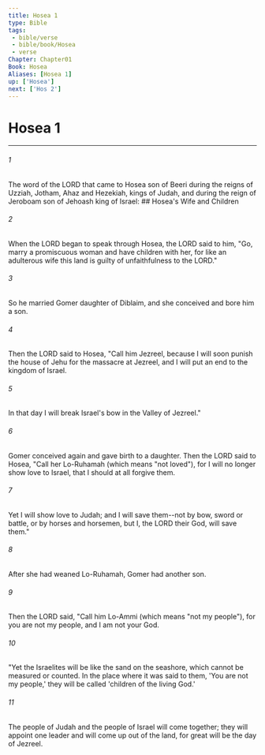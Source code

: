 ```yaml
---
title: Hosea 1
type: Bible
tags:
 - bible/verse
 - bible/book/Hosea
 - verse
Chapter: Chapter01
Book: Hosea
Aliases: [Hosea 1]
up: ['Hosea']
next: ['Hos 2']
---
```

# Hosea 1

***


###### 1 
The word of the LORD that came to Hosea son of Beeri during the reigns of Uzziah, Jotham, Ahaz and Hezekiah, kings of Judah, and during the reign of Jeroboam son of Jehoash king of Israel: ## Hosea's Wife and Children 

###### 2 
When the LORD began to speak through Hosea, the LORD said to him, "Go, marry a promiscuous woman and have children with her, for like an adulterous wife this land is guilty of unfaithfulness to the LORD." 

###### 3 
So he married Gomer daughter of Diblaim, and she conceived and bore him a son. 

###### 4 
Then the LORD said to Hosea, "Call him Jezreel, because I will soon punish the house of Jehu for the massacre at Jezreel, and I will put an end to the kingdom of Israel. 

###### 5 
In that day I will break Israel's bow in the Valley of Jezreel." 

###### 6 
Gomer conceived again and gave birth to a daughter. Then the LORD said to Hosea, "Call her Lo-Ruhamah (which means "not loved"), for I will no longer show love to Israel, that I should at all forgive them. 

###### 7 
Yet I will show love to Judah; and I will save them--not by bow, sword or battle, or by horses and horsemen, but I, the LORD their God, will save them." 

###### 8 
After she had weaned Lo-Ruhamah, Gomer had another son. 

###### 9 
Then the LORD said, "Call him Lo-Ammi (which means "not my people"), for you are not my people, and I am not your God. 

###### 10 
"Yet the Israelites will be like the sand on the seashore, which cannot be measured or counted. In the place where it was said to them, 'You are not my people,' they will be called 'children of the living God.' 

###### 11 
The people of Judah and the people of Israel will come together; they will appoint one leader and will come up out of the land, for great will be the day of Jezreel. 
